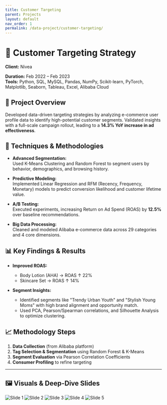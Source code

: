 ```yaml
---
title: Customer Targeting
parent: Projects
layout: default
nav_order: 1
permalink: /data-project/customer-targeting/
---
```


# 🎯 Customer Targeting Strategy

**Client:** Nivea  

[//]: # (**Role:** Data Analyst  )
**Duration:** Feb 2022 – Feb 2023  
**Tools:** Python, SQL, MySQL, Pandas, NumPy, Scikit-learn, PyTorch, Matplotlib, Seaborn, Tableau, Excel, Alibaba Cloud

## 📌 Project Overview

Developed data-driven targeting strategies by analyzing e-commerce user profile data to identify high-potential customer segments. Validated insights with a full-scale campaign rollout, leading to a **14.3% YoY increase in ad effectiveness**.

## 🧠 Techniques & Methodologies

- **Advanced Segmentation:**  
  Used K-Means Clustering and Random Forest to segment users by behavior, demographics, and browsing history.

- **Predictive Modeling:**  
  Implemented Linear Regression and RFM (Recency, Frequency, Monetary) models to predict conversion likelihood and customer lifetime value.

- **A/B Testing:**  
  Executed experiments, increasing Return on Ad Spend (ROAS) by **12.5%** over baseline recommendations.

- **Big Data Processing:**  
  Cleaned and modeled Alibaba e-commerce data across 29 categories and 4 core dimensions.

## 📊 Key Findings & Results

- **Improved ROAS:**
    - Body Lotion (AHA) → ROAS ↑ 22%
    - Skincare Set → ROAS ↑ 14%

- **Segment Insights:**
    - Identified segments like "Trendy Urban Youth" and "Stylish Young Moms" with high brand alignment and opportunity match.
    - Used PCA, Pearson/Spearman correlations, and Silhouette Analysis to optimize clustering.

## 📈 Methodology Steps

1. **Data Collection** (from Alibaba platform)
2. **Tag Selection & Segmentation** using Random Forest & K-Means
3. **Segment Evaluation** via Pearson Correlation Coefficients
4. **Consumer Profiling** to refine targeting

---

## 🖼️ Visuals & Deep-Dive Slides
![Slide 1](/serenaintech/assets/images/Data2-1.png)
![Slide 2](/serenaintech/assets/images/Data2-2.png)
![Slide 3](/serenaintech/assets/images/Data2-3.png)
![Slide 4](/serenaintech/assets/images/Data2-4.png)
![Slide 5](/serenaintech/assets/images/Data2-5.png)